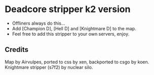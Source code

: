 # Deadcore stripper k2 version
- Offliners always do this...
- Add [Champion D], [Hell D] and [Knightmare D] to the map.
- Feel free to add this stripper to your own servers, enjoy.

## Credits
Map by Airvulpes, ported to css by xen, backported to csgo by koen.
Knightmare stripper (s7f2) by nuclear silo.
